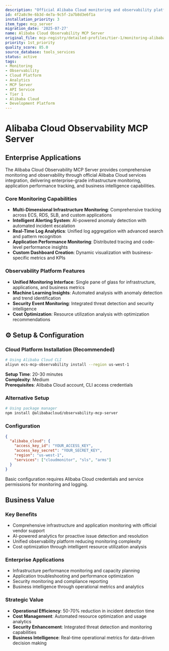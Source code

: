 ```yaml
---
description: "Official Alibaba Cloud monitoring and observability platform with MCP integration"
id: 4f2a8c9e-6b3d-4e7a-9c5f-2a7b8d3e6f1a
installation_priority: 3
item_type: mcp_server
migration_date: '2025-07-27'
name: Alibaba Cloud Observability MCP Server
original_file: mcp-registry/detailed-profiles/tier-1/monitoring-alibaba-observability-mcp-server.md
priority: 1st_priority
quality_score: 85.0
source_database: tools_services
status: active
tags:
- Monitoring
- Observability
- Cloud Platform
- Analytics
- MCP Server
- API Service
- Tier 1
- Alibaba Cloud
- Development Platform
---
```


# Alibaba Cloud Observability MCP Server

## Enterprise Applications

The Alibaba Cloud Observability MCP Server provides comprehensive monitoring and observability through official Alibaba Cloud services integration, delivering enterprise-grade infrastructure monitoring, application performance tracking, and business intelligence capabilities.

### Core Monitoring Capabilities
- **Multi-Dimensional Infrastructure Monitoring**: Comprehensive tracking across ECS, RDS, SLB, and custom applications
- **Intelligent Alerting System**: AI-powered anomaly detection with automated incident escalation
- **Real-Time Log Analytics**: Unified log aggregation with advanced search and pattern recognition
- **Application Performance Monitoring**: Distributed tracing and code-level performance insights
- **Custom Dashboard Creation**: Dynamic visualization with business-specific metrics and KPIs

### Observability Platform Features
- **Unified Monitoring Interface**: Single pane of glass for infrastructure, applications, and business metrics
- **Machine Learning Insights**: Automated analysis with anomaly detection and trend identification
- **Security Event Monitoring**: Integrated threat detection and security intelligence
- **Cost Optimization**: Resource utilization analysis with optimization recommendations

## ⚙️ Setup & Configuration

### Cloud Platform Installation (Recommended)

```bash
# Using Alibaba Cloud CLI
aliyun ecs-mcp-observability install --region us-west-1
```

**Setup Time**: 20-30 minutes  
**Complexity**: Medium  
**Prerequisites**: Alibaba Cloud account, CLI access credentials

### Alternative Setup

```bash
# Using package manager
npm install @alibabacloud/observability-mcp-server
```

### Configuration

```json
{
  "alibaba_cloud": {
    "access_key_id": "YOUR_ACCESS_KEY",
    "access_key_secret": "YOUR_SECRET_KEY",
    "region": "us-west-1",
    "services": ["cloudmonitor", "sls", "arms"]
  }
}
```

Basic configuration requires Alibaba Cloud credentials and service permissions for monitoring and logging.

## Business Value

### Key Benefits
- Comprehensive infrastructure and application monitoring with official vendor support
- AI-powered analytics for proactive issue detection and resolution
- Unified observability platform reducing monitoring complexity
- Cost optimization through intelligent resource utilization analysis

### Enterprise Applications
- Infrastructure performance monitoring and capacity planning
- Application troubleshooting and performance optimization
- Security monitoring and compliance reporting
- Business intelligence through operational metrics and analytics

### Strategic Value
- **Operational Efficiency**: 50-70% reduction in incident detection time
- **Cost Management**: Automated resource optimization and usage analytics
- **Security Enhancement**: Integrated threat detection and monitoring capabilities
- **Business Intelligence**: Real-time operational metrics for data-driven decision making